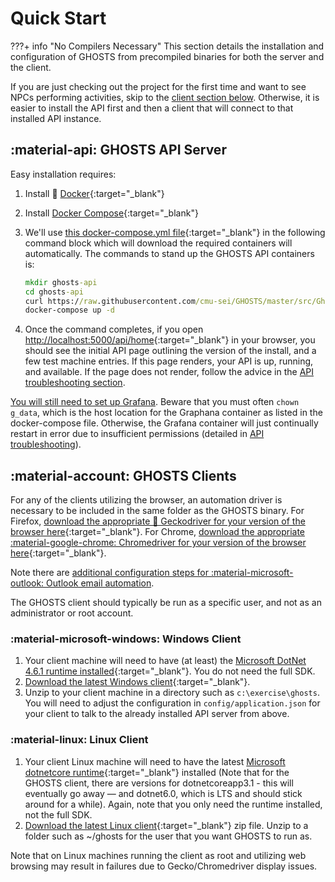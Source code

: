 # Quick Start

???+ info "No Compilers Necessary"
    This section details the installation and configuration of GHOSTS from precompiled binaries for both the server and the client.

If you are just checking out the project for the first time and want to see NPCs performing activities, skip to the [client section below](#ghosts-clients). Otherwise, it is easier to install the API first and then a client that will connect to that installed API instance.

## :material-api: GHOSTS API Server

Easy installation requires:

1. Install 🐳 [Docker](https://docs.docker.com/install/){:target="_blank"}
2. Install [Docker Compose](https://docs.docker.com/compose/install/){:target="_blank"}
3. We'll use [this docker-compose.yml file](https://raw.githubusercontent.com/cmu-sei/GHOSTS/master/src/Ghosts.Api/docker-compose.yml){:target="_blank"} in the following command block which will download the required containers will automatically. The commands to stand up the GHOSTS API containers is:

    ```cmd
    mkdir ghosts-api
    cd ghosts-api
    curl https://raw.githubusercontent.com/cmu-sei/GHOSTS/master/src/Ghosts.Api/docker-compose.yml -o docker-compose.yml
    docker-compose up -d
    ```

4. Once the command completes, if you open [http://localhost:5000/api/home](http://localhost:5000/api/home){:target="_blank"} in your browser, you should see the initial API page outlining the version of the install, and a few test machine entries. If this page renders, your API is up, running, and available. If the page does not render, follow the advice in the [API troubleshooting section](core/api.md#troubleshooting).

[You will still need to set up Grafana](core/api.md#configuring-grafana). Beware that you must often `chown g_data`, which is the host location for the Graphana container as listed in the docker-compose file. Otherwise, the Grafana container will just continually restart in error due to insufficient permissions (detailed in [API troubleshooting](core/api.md#troubleshooting)).

## :material-account: GHOSTS Clients

For any of the clients utilizing the browser, an automation driver is necessary to be included in the same folder as the GHOSTS binary. For Firefox, [download the appropriate 🦎 Geckodriver for your version of the browser here](https://github.com/mozilla/geckodriver/releases){:target="_blank"}. For Chrome, [download the appropriate :material-google-chrome: Chromedriver for your version of the browser here](https://chromedriver.chromium.org/downloads){:target="_blank"}.

Note there are [additional configuration steps for :material-microsoft-outlook: Outlook email automation](core/client.md).

The GHOSTS client should typically be run as a specific user, and not as an administrator or root account.

### :material-microsoft-windows: Windows Client

1. Your client machine will need to have (at least) the [Microsoft DotNet 4.6.1 runtime installed](https://dotnet.microsoft.com/download/dotnet-framework/net47){:target="_blank"}. You do not need the full SDK.
2. [Download the latest Windows client](https://github.com/cmu-sei/GHOSTS/releases/latest){:target="_blank"}.
3. Unzip to your client machine in a directory such as `c:\exercise\ghosts`. You will need to adjust the configuration in `config/application.json` for your client to talk to the already installed API server from above.

### :material-linux: Linux Client

1. Your client Linux machine will need to have the latest [Microsoft dotnetcore runtime](https://dotnet.microsoft.com/download){:target="_blank"} installed (Note that for the GHOSTS client, there are versions for dotnetcoreapp3.1 - this will eventually go away — and dotnet6.0, which is LTS and should stick around for a while). Again, note that you only need the runtime installed, not the full SDK.
2. [Download the latest Linux client](https://github.com/cmu-sei/GHOSTS/releases/latest){:target="_blank"} zip file. Unzip to a folder such as ~/ghosts for the user that you want GHOSTS to run as.

Note that on Linux machines running the client as root and utilizing web browsing may result in failures due to Gecko/Chromedriver display issues.
